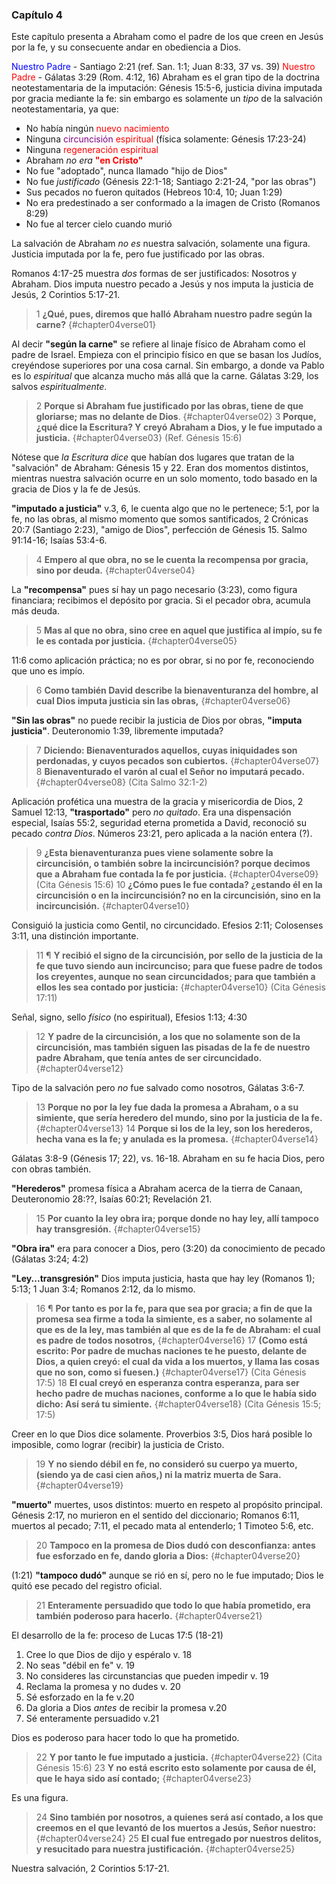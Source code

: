 ### Capítulo 4

Este capítulo presenta a Abraham como el padre de los que creen en Jesús por la fe, y su consecuente andar en obediencia a Dios.

<span style="color:blue">Nuestro Padre</span> - Santiago 2:21 (ref. San. 1:1; Juan 8:33, 37 vs. 39)
<span style="color:red">Nuestro Padre</span> - Gálatas 3:29 (Rom. 4:12, 16) Abraham es el gran tipo de la doctrina neotestamentaria de la imputación: Génesis 15:5-6, justicia divina imputada por gracia mediante la fe: sin embargo es solamente un *tipo* de la salvación neotestamentaria, ya que:

-   No había ningún <span style="color:red">nuevo nacimiento</span>
-   Ninguna <span style="color:purple">circuncisión</span> <span style="color:red">espiritual</span> (física solamente: Génesis 17:23-24)
-   Ninguna <span style="color:red">regeneración espiritual</span>
-   Abraham *no era* <span style="color:red">**"en Cristo"**</span>
-   No fue "adoptado", nunca llamado "hijo de Dios"
-   No fue *justificado* (Génesis 22:1-18; Santiago 2:21-24, "por las obras")
-   Sus pecados no fueron quitados (Hebreos 10:4, 10; Juan 1:29)
-   No era predestinado a ser conformado a la imagen de Cristo (Romanos 8:29)
-   No fue al tercer cielo cuando murió

La salvación de Abraham *no es* nuestra salvación, solamente una figura. Justicia imputada por la fe, pero fue justificado por las obras.

Romanos 4:17-25 muestra *dos* formas de ser justificados: Nosotros y Abraham. Dios imputa nuestro pecado a Jesús y nos imputa la justicia de Jesús, 2 Corintios 5:17-21.

>1 **¿Qué, pues, diremos que halló Abraham nuestro padre según la carne?** {#chapter04verse01}

Al decir **"según la carne"** se refiere al linaje físico de Abraham como el padre de Israel. Empieza con el principio físico en que se basan los Judíos, creyéndose superiores por una cosa carnal. Sin embargo, a donde va Pablo es lo *espiritual* que alcanza mucho más allá que la carne. Gálatas 3:29, los salvos *espiritualmente*.

>2 **Porque si Abraham fue justificado por las obras, tiene de que gloriarse; mas no delante de Dios**. {#chapter04verse02}
3 **Porque, ¿qué dice la Escritura? Y creyó Abraham a Dios, y le fue imputado a justicia.** {#chapter04verse03}
(Ref. Génesis 15:6)

Nótese que *la Escritura dice* que habían dos lugares que tratan de la "salvación" de Abraham: Génesis 15 y 22. Eran dos momentos distintos, mientras nuestra salvación ocurre en un solo momento, todo basado en la gracia de Dios y la fe de Jesús.

**"imputado a justicia"** v.3, 6, le cuenta algo que no le pertenece; 5:1, por la fe, no las obras, al mismo momento que somos santificados, 2 Crónicas 20:7 (Santiago 2:23), "amigo de Dios", perfección de Génesis 15. Salmo 91:14-16; Isaías 53:4-6.

>4 **Empero al que obra, no se le cuenta la recompensa por gracia, sino por deuda.** {#chapter04verse04}

La **"recompensa"** pues sí hay un pago necesario (3:23), como figura financiara; recibimos el depósito por gracia. Si el pecador obra, acumula más deuda.

>5 **Mas al que no obra, sino cree en aquel que justifica al impío, su fe le es contada por justicia.** {#chapter04verse05}

11:6 como aplicación práctica; no es por obrar, si no por fe, reconociendo que uno es impío.

>6 **Como también David describe la bienaventuranza del hombre, al cual Dios imputa justicia sin las obras,** {#chapter04verse06}

**"Sin las obras"** no puede recibir la justicia de Dios por obras, **"imputa justicia"**. Deuteronomio 1:39, libremente imputada?

>7 **Diciendo: Bienaventurados aquellos, cuyas iniquidades son perdonadas, y cuyos pecados son cubiertos.** {#chapter04verse07}
8 **Bienaventurado el varón al cual el Señor no imputará pecado.** {#chapter04verse08}
(Cita Salmo 32:1-2)

Aplicación profética una muestra de la gracia y misericordia de Dios, 2 Samuel 12:13, **"trasportado"** pero *no quitado*. Era una dispensación especial, Isaías 55:2, seguridad eterna prometida a David, reconoció su pecado *contra Dios*. Números 23:21, pero aplicada a la nación entera (?).

>9 **¿Esta bienaventuranza pues viene solamente sobre la circuncisión, o también sobre la incircuncisión? porque decimos que a Abraham fue contada la fe por justicia.** {#chapter04verse09}
(Cita Génesis 15:6)
10 **¿Cómo pues le fue contada? ¿estando él en la circuncisión o en la incircuncisión? no en la circuncisión, sino en la incircuncisión.** {#chapter04verse10}

Consiguió la justicia como Gentil, no circuncidado. Efesios 2:11; Colosenses 3:11, una distinción importante.

>11 ¶ **Y recibió el signo de la circuncisión, por sello de la justicia de la fe que tuvo siendo aun incircunciso; para que fuese padre de todos los creyentes, aunque no sean circuncidados; para que también a ellos les sea contado por justicia:** {#chapter04verse10}
(Cita Génesis 17:11)

Señal, signo, sello *físico* (no espiritual), Efesios 1:13; 4:30

>12 **Y padre de la circuncisión, a los que no solamente son de la circuncisión, mas también siguen las pisadas de la fe de nuestro padre Abraham, que tenía antes de ser circuncidado.** {#chapter04verse12}

Tipo de la salvación pero *no* fue salvado como nosotros, Gálatas 3:6-7.

>13 **Porque no por la ley fue dada la promesa a Abraham, o a su simiente, que sería heredero del mundo, sino por la justicia de la fe.** {#chapter04verse13}
14 **Porque si los de la ley, son los herederos, hecha vana es la fe; y anulada es la promesa.** {#chapter04verse14}

Gálatas 3:8-9 (Génesis 17; 22), vs. 16-18. Abraham en su fe hacia Dios, pero con obras también.

**"Herederos"** promesa física a Abraham acerca de la tierra de Canaan, Deuteronomio 28:??, Isaías 60:21; Revelación 21.

>15 **Por cuanto la ley obra ira; porque donde no hay ley, allí tampoco hay transgresión.** {#chapter04verse15}

**"Obra ira"** era para conocer a Dios, pero (3:20) da conocimiento de pecado (Gálatas 3:24; 4:2)

**"Ley...transgresión"** Dios imputa justicia, hasta que hay ley (Romanos 1); 5:13; 1 Juan 3:4; Romanos 2:12, da lo mismo.

>16 ¶ **Por tanto es por la fe, para que sea por gracia; a fin de que la promesa sea firme a toda la simiente, es a saber, no solamente al que es de la ley, mas también al que es de la fe de Abraham: el cual es padre de todos nosotros,** {#chapter04verse16}
17 **(Como está escrito: Por padre de muchas naciones te he puesto, delante de Dios, a quien creyó: el cual da vida a los muertos, y llama las cosas que no son, como si fuesen.)** {#chapter04verse17}
(Cita Génesis 17:5)
18 **El cual creyó en esperanza contra esperanza, para ser hecho padre de muchas naciones, conforme a lo que le había sido dicho: Así será tu simiente.** {#chapter04verse18}
(Cita Génesis 15:5; 17:5)

Creer en lo que Dios dice solamente. Proverbios 3:5, Dios hará posible lo imposible, como lograr (recibir) la justicia de Cristo.

>19 **Y no siendo débil en fe, no consideró su cuerpo ya muerto, (siendo ya de casi cien años,) ni la matriz muerta de Sara.** {#chapter04verse19}

**"muerto"** muertes, usos distintos: muerto en respeto al propósito principal. Génesis 2:17, no murieron en el sentido del diccionario; Romanos 6:11, muertos al pecado; 7:11, el pecado mata al entenderlo; 1 Timoteo 5:6, etc.

>20 **Tampoco en la promesa de Dios dudó con desconfianza: antes fue esforzado en fe, dando gloria a Dios:** {#chapter04verse20}

(1:21) **"tampoco dudó"** aunque se rió en sí, pero no le fue imputado; Dios le quitó ese pecado del registro oficial.

>21 **Enteramente persuadido que todo lo que había prometido, era también poderoso para hacerlo.** {#chapter04verse21}

El desarrollo de la fe: proceso de Lucas 17:5 (18-21)

1.  Cree lo que Dios de dijo y espéralo v. 18
2.  No seas "débil en fe" v. 19
3.  No consideres las circunstancias que pueden impedir v. 19
4.  Reclama la promesa y no dudes v. 20
5.  Sé esforzado en la fe v.20
6.  Da gloria a Dios *antes* de recibir la promesa v.20
7.  Sé enteramente persuadido v.21

Dios es poderoso para hacer todo lo que ha prometido.

>22 **Y por tanto le fue imputado a justicia.** {#chapter04verse22}
(Cita Génesis 15:6)
23 **Y no está escrito esto solamente por causa de él, que le haya sido así contado;** {#chapter04verse23}

Es una figura.

>24 **Sino también por nosotros, a quienes será así contado, a los que creemos en el que levantó de los muertos a Jesús, Señor nuestro:** {#chapter04verse24}
25 **El cual fue entregado por nuestros delitos, y resucitado para nuestra justificación.** {#chapter04verse25}

Nuestra salvación, 2 Corintios 5:17-21.
